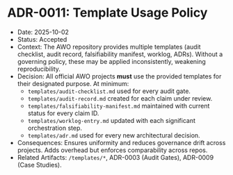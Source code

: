 # ADR-0011: Template Usage Policy

- Date: 2025-10-02
- Status: Accepted
- Context: The AWO repository provides multiple templates (audit checklist, audit record, falsifiability manifest, worklog, ADRs). Without a governing policy, these may be applied inconsistently, weakening reproducibility.
- Decision: All official AWO projects **must** use the provided templates for their designated purpose. At minimum:
  - `templates/audit-checklist.md` used for every audit gate.
  - `templates/audit-record.md` created for each claim under review.
  - `templates/falsifiability-manifest.md` maintained with current status for every claim ID.
  - `templates/worklog-entry.md` updated with each significant orchestration step.
  - `templates/adr.md` used for every new architectural decision.
- Consequences: Ensures uniformity and reduces governance drift across projects. Adds overhead but enforces comparability across repos.
- Related Artifacts: `/templates/*`, ADR-0003 (Audit Gates), ADR-0009 (Case Studies).
